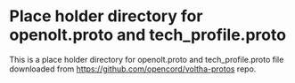 # Place holder directory for openolt.proto and tech_profile.proto

This is a place holder directory for openolt.proto and tech_profile.proto file downloaded
from https://github.com/opencord/voltha-protos repo.

